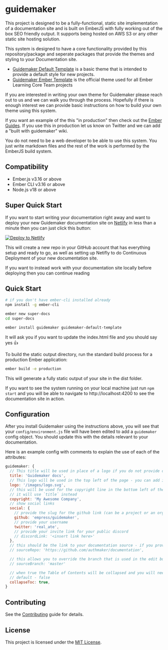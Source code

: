 # guidemaker

This project is designed to be a fully-functional, static site implementation of a documentation site and is built on EmberJS with fully working out of the box SEO friendly output. It supports being hosted on AWS S3 or any other static site hosting solution.

This system is designed to have a core functionality provided by this repository/package and seperate packages that provide the themes and styling to your Documentation site.

- [Guidemaker Default Template](https://github.com/empress/guidemaker-default-template) is a basic theme that is intended to provide a default style for new projects.
- [Guidemaker Ember Template](https://github.com/ember-learn/guidemaker-ember-template) is the official theme used for all Ember Learning Core Team projects

If you are interested in writing your own theme for Guidemaker please reach out to us and we can walk you through the process. Hopefully if there is enough interest we can provide basic instructions on how to build your own theme using this system.

If you want an example of the this "in production" then check out the [Ember Guides](https://guides.emberjs.com). If you use this in production let us know on Twitter and we can add a "built with guidemaker" wiki.

You do not need to be a web developer to be able to use this system. You just write markdown files and the rest of the work is performed by the EmberJS build system.

## Compatibility

* Ember.js v3.16 or above
* Ember CLI v3.16 or above
* Node.js v18 or above

Super Quick Start
------------------------------------------------------------------------------
If you want to start writing your documentation right away and want to deploy your new Guidemaker documentation site on [Netlify](https://www.netlify.com/) in less than a minute then you can just click this button:

[![Deploy to Netlify](https://www.netlify.com/img/deploy/button.svg)](https://app.netlify.com/start/deploy?repository=https://github.com/empress/guidemaker-netlify-default-template)

This will create a new repo in your GitHub account that has everything setup and ready to go, as well as setting up Netifly to do Continuous Deployment of your new documentation site.

If you want to instead work with your documentation site locally before deploying then you can continue reading

## Quick Start

```sh
# if you don't have ember-cli installed already
npm install -g ember-cli

ember new super-docs
cd super-docs

ember install guidemaker guidemaker-default-template
```

It will ask you if you want to update the index.html file and you should say yes 👍

To build the static output directory, run the standard build process for a production Ember application:

```sh
ember build -e production
```

This will generate a fully static output of your site in the dist folder.

If you want to see the system running on your local machine just run `npm start` and you will be able to navigate to http://localhost:4200 to see the documentation site in action.

## Configuration

After you install Guidemaker using the instructions above, you will see that your `config/environment.js` file will have been edited to add a `guidemaker` config object. You should update this with the details relevant to your documentation.

Here is an example config with comments to explain the use of each of the attributes:

```javascript
guidemaker: {
  // This title will be used in place of a logo if you do not provide one
  title: 'Guidemaker docs',
  // This logo will be used in the top left of the page - you can add it to your public folder
  logo: '/images/logo.svg',
  // this will be used for the copyright line in the bottom left of the page - if not provided then
  // it will use `title` instead
  copyright: 'My Awesome Company',
  // show social links
  social: {
    // provide the slug for the github link (can be a project or an org)
    github: 'empress/guidemaker',
    // provide your username
    twitter: 'real_ate',
    // provide your invite link for your public discord
    // discordLink: '<insert link here>'
  },
  // this should be the link to your documentation source - if you provide one it will add an edit button on each page
  // sourceRepo: 'https://github.com/authmaker/documentation',

  // this allows you to override the branch that is used in the edit button (if you have provided a sourceRepo). It is up to the templates, but most of them default to master if you don't provide this setting
  // sourceBranch: 'master'

  // when true the Table of Contents will be collapsed and you will need to click each header to expand
  // default - false
  collapseToc: true,
}
```


## Contributing

See the [Contributing](CONTRIBUTING.md) guide for details.


## License

This project is licensed under the [MIT License](LICENSE.md).

